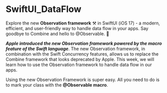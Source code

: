 # SwiftUI_DataFlow
 Explore the new **Observation framework** ⚒️ in SwiftUI (iOS 17) - a modern, efficient, and user-friendly way to handle data flow in your apps. Say goodbye to Combine and hello to @Observable. 🚀


**_Apple introduced the new Observation framework powered by the macro feature of the Swift language_**. The new Observation framework, in combination with the Swift Concurrency features, allows us to replace the Combine framework that looks deprecated by Apple. This week, we will learn how to use the Observation framework to handle data flow in our apps.

Using the new Observation Framework is super easy. All you need to do is to mark your class with the **@Observable macro**.
